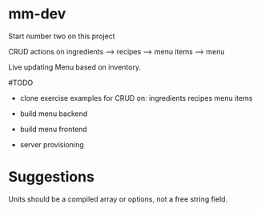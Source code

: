 # mm-dev
Start number two on this project

CRUD actions on
  ingredients --> recipes --> menu items --> menu

Live updating Menu based on inventory.

#TODO

- clone exercise examples for CRUD on:
    ingredients
    recipes
    menu items
- build menu backend
- build menu frontend

- server provisioning

# Suggestions
Units should be a compiled array or options, not a free string field.
